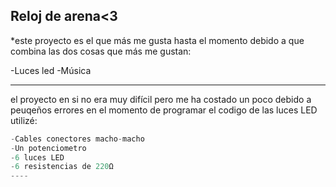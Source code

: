 ## Reloj de arena<3

*este proyecto es el que más me gusta hasta el momento debido a que combina las dos cosas que más me gustan:

-Luces led
-Música

-------------------------------

el proyecto en si no era muy difícil pero me ha costado un poco debido a peuqeños errores en el momento de programar el codigo de las luces LED
utilizé:
```C++
-Cables conectores macho-macho
-Un potenciometro
-6 luces LED
-6 resistencias de 220Ω
----
